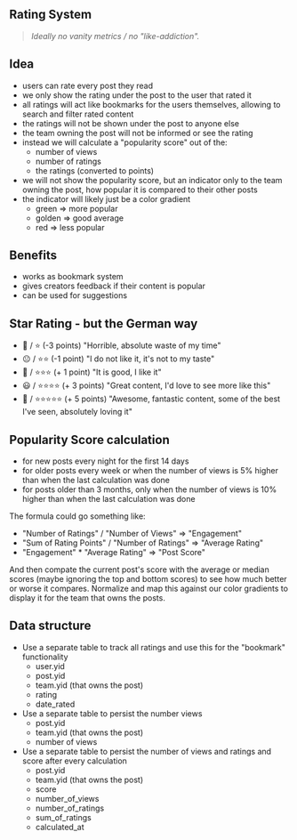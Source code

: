 ## Rating System

> _Ideally no vanity metrics / no "like-addiction"._

## Idea

* users can rate every post they read
* we only show the rating under the post to the user that rated it
* all ratings will act like bookmarks for the users themselves, allowing to search and filter rated content
* the ratings will not be shown under the post to anyone else
* the team owning the post will not be informed or see the rating
* instead we will calculate a "popularity score" out of the:
  * number of views
  * number of ratings
  * the ratings (converted to points)
* we will not show the popularity score, but an indicator only to the team owning the post, how popular it is compared to their other posts
* the indicator will likely just be a color gradient
  * green => more popular
  * golden => good average
  * red => less popular

## Benefits

* works as bookmark system
* gives creators feedback if their content is popular
* can be used for suggestions

## Star Rating - but the German way

  * 🙁 / ⭐ (-3 points) "Horrible, absolute waste of my time" 
  * 😐 / ⭐⭐  (-1 point) "I do not like it, it's not to my taste"
  * 🙂 / ⭐⭐⭐ (+ 1 point) "It is good, I like it"
  * 😃 / ⭐⭐⭐⭐ (+ 3 points) "Great content, I'd love to see more like this"
  * 🤩 / ⭐⭐⭐⭐⭐ (+ 5 points) "Awesome, fantastic content, some of the best I've seen, absolutely loving it"

## Popularity Score calculation

* for new posts every night for the first 14 days
* for older posts every week or when the number of views is 5% higher than when the last calculation was done
* for posts older than 3 months, only when the number of views is 10% higher than when the last calculation was done

The formula could go something like:

* "Number of Ratings" / "Number of Views" => "Engagement"
* "Sum of Rating Points" / "Number of Ratings" => "Average Rating"
* "Engagement" * "Average Rating" => "Post Score"

And then compate the current post's score with the average or median scores (maybe ignoring the top and bottom scores) to see how much better or worse it compares. Normalize and map this against our color gradients to display it for the team that owns the posts.

## Data structure

* Use a separate table to track all ratings and use this for the "bookmark" functionality
  * user.yid
  * post.yid
  * team.yid (that owns the post)
  * rating
  * date_rated
* Use a separate table to persist the number views
  * post.yid
  * team.yid (that owns the post)
  * number of views
* Use a separate table to persist the number of views and ratings and score after every calculation
  * post.yid
  * team.yid (that owns the post)
  * score
  * number_of_views
  * number_of_ratings
  * sum_of_ratings
  * calculated_at
